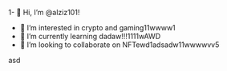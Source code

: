 1- 👋 Hi, I’m @alziz101!
- 👀 I’m interested in crypto and gaming11wwww1
- 🌱 I’m currently learning dadaw!!!1111wAWD
- 💞️ I’m looking to collaborate on NFTewd1adsadw11wwwwvv5
<!---aaaad1
alziz101/alziz101 is a ✨ special ✨ repository be1cause aits `README.md` (this file) appears on your GitHub profile.
You can click the Preview link to take a look at your changes.!1
--->asd
